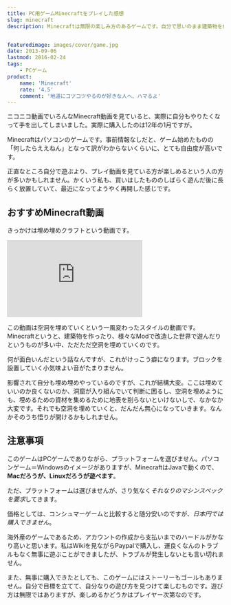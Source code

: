 ```yaml
---
title: PC用ゲームMinecraftをプレイした感想
slug: minecraft
description: Minecraftは無限の楽しみ方のあるゲームです。自分で思いのまま建築物を作ったり、洞窟を探検したり。そんな中で「空洞を埋める」というスタイルで遊ぶ動画をみて、自分でもやってみたいなと思ってしまいました。


featuredimage: images/cover/game.jpg
date: 2013-09-06
lastmod: 2016-02-24
tags: 
    - PCゲーム
product:
    name: 'Minecraft'
    rate: '4.5'
    comment: '地道にコツコツやるのが好きな人へ、ハマるよ'
---
```


ニコニコ動画でいろんなMinecraft動画を見ていると、実際に自分もやりたくなって手を出してしまいました。実際に購入したのは12年の1月ですが。

Minecraftはパソコンのゲームです。事前情報なしだと、ゲーム始めたものの「何したらええねん」となって訳がわからないくらいに、とても自由度が高いです。

正直なところ自分で遊ぶより、プレイ動画を見ている方が楽しめるという人の方が多いかもしれません。かくいう私も、買いはしたもののしばらく遊んだ後に長らく放置していて、最近になってようやく再開した感じです。


## おすすめMinecraft動画


きっかけは埋め埋めクラフトという動画です。

<iframe width="312" height="176" src="https://ext.nicovideo.jp/thumb_mylist/28398819" scrolling="no" style="border:solid 1px #CCC;"><a href="https://www.nicovideo.jp/mylist/28398819">【ニコニコ動画】</a></iframe>

この動画は空洞を埋めていくという一風変わったスタイルの動画です。Minecraftというと、建築物を作ったり、様々なModで改造した世界で遊んだりというものが多い中、ただただ空洞を埋めていくのです。

何が面白いんだという話なんですが、これがけっこう癖になります。ブロックを設置していく小気味よい音がたまりません。

影響されて自分も埋め埋めやっているのですが、これが結構大変。ここは埋めていいのか良くないのか、洞窟が入り組んでいて判断に困るし、空洞を埋めようにも、埋めるための資材を集めるために地表を削らないといけないしで、なかなか大変です。それでも空洞を埋めていくと、だんだん無心になっていきます。なんかそのうち悟りが開けるかもしれません。


## 注意事項


このゲームはPCゲームでありながら、プラットフォームを選びません。パソコンゲーム＝Windowsのイメージがありますが、MinecraftはJavaで動くので、<strong>Macだろうが、Linuxだろうが遊べます</strong>。

ただ、プラットフォームは選びませんが、さり気なく<em>それなりのマシンスペックを要求</em>してきます。

価格としては、コンシュマーゲームと比較すると随分安いのですが、<em>日本円では購入できません</em>。

海外産のゲームであるため、アカウントの作成から支払いまでのハードルがかなり高いと思います。私はWikiを見ながらPaypalで購入し、運良くなんのトラブルもなく無事に遊ぶことができましたが、トラブルが発生しないとも言い切れません。

また、無事に購入できたとしても、このゲームにはストーリーもゴールもありません。自分で目標を立てて、自分なりの遊び方を見つけて楽しむものです。遊び方は無限ではありますが、楽しめるかどうかはプレイヤー次第なのです。


  